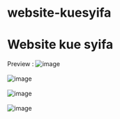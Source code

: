 # website-kuesyifa

<h1>Website kue syifa</h1>

Preview :
![image](https://user-images.githubusercontent.com/104843919/229293355-0174bd67-31c4-4412-b048-eda89056c3ac.png)
<br>
<br>
![image](https://user-images.githubusercontent.com/104843919/229293382-d8a01ff3-c495-4799-82d5-056842207387.png)
<br>
<br>
![image](https://user-images.githubusercontent.com/104843919/229293389-41494430-aae8-4e2a-8cfc-314c857a62ac.png)
<br>
<br>
![image](https://user-images.githubusercontent.com/104843919/229293411-eea2e712-b3ec-415a-a65b-4b4d73655b13.png)

